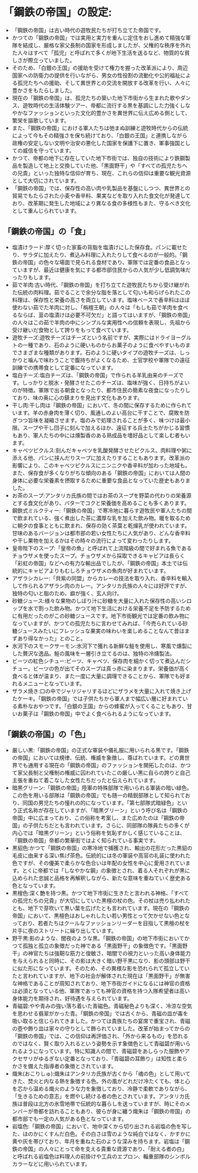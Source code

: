 # 「鋼鉄の帝国」の設定:

* 「鋼鉄の帝国」は古い時代の遊牧民たちが打ち立てた帝国です。
* かつての「鋼鉄の帝国」では実用と実力を重んじ定住をおし進めて精強な軍隊を結成し、厳格な家父長制の国家を形成しましたが、父権的な秩序を外れた人々はすべて「孤児」と呼ばれて多くが地下生活を送るなど、物質的な貧しさが際立っていました。
* そのため、「白銀の王国」の援助を受けて権力を握った改革派により、周辺国家への防衛力の提供を行いながら、男女の性役割の流動化や公的福祉による孤児たちへの援助、そして異世界との交流を開放する改革を行い、人々に豊かさをもたらしました。
* 現在の「鋼鉄の帝国」は、孤児たちの築いた地下市街から生まれた歌やダンス、遊牧時代の生活体験ツアー、帝都に流行する黒を基調にした力強くしなやかなファッションといった文化的豊かさを異世界に伝え広める側として、繁栄を謳歌しています。
* また、「鋼鉄の帝国」における軍人たちは弛まぬ訓練と遊牧時代からの伝統によって今もその精強さを保ち続けており、「白銀の王国」と連携しながら政権の安定しない文明や治安の悪化した国家を保護下に置き、軍事強国としての威信を守っています。
* かつて、帝都の地下に存在していた地下市街では、独自の技術により鉄鋼製品を製造して地上と交換していた他、「黒面野干」や「すべての孤児たちへの兄貴」といった独特な信仰が育ち、現在、これらの信仰は重要な観光資源として大切にされています。
* 「鋼鉄の帝国」では、保存性の高い肉や乳製品を基盤にしつつ、異世界との貿易でもたらされた小麦や香辛料、果実などを取り入れた食文化が発達しており、改革期に発生した地域により異なる食の多様性もまた、守るべき文化として重んじられています。

## 「鋼鉄の帝国」の「食」

* 塩漬けラード:厚く切った家畜の背脂を塩漬けにした保存食。パンに載せたり、サラダに加えたり、煮込み料理に入れたりして食べるのが一般的。「鋼鉄の帝国」の色々な場面で見られる食材であり、軍隊では定番の食品となっていますが、最近は健康を気にする都市部住民からの人気が少し低調気味だったりもします。
* 茹で羊肉:古い時代、「鋼鉄の帝国」を打ち立てた遊牧民たちから受け継がれた伝統の肉料理。茹でることで余分な脂を落として匂いも和らげられたこの料理は、保存性と栄養の高さを両立しています。塩味ベースで香辛料はほぼ使わない茹でた羊肉に対し、「栴檀王朝」の人々は「もしも茹で羊肉を食べるならば、韮の塩漬けは必要不可欠だ」と語ってはいますが、「鋼鉄の帝国」の人々はこの茹で羊肉の中にシンプルな実用性への信頼を表現し、先祖から受け継いだ食物として誇りをもって食べています。
* 遊牧チーズ:遊牧チーズはチーズという名前ですが、実際にはドライヨーグルトの一種であり、石のように硬いものからお菓子のように食べやすいものまでさまざまな種類があります。石のように硬いタイプの遊牧チーズは、しっかりと噛んで味わうことで腹持ちがよくなるため、士官学校や軍隊での遠征訓練での携帯食として定番になっています。
* 塩白チーズ:塩白チーズは、「鋼鉄の帝国」で作られる羊乳由来のチーズです。しっかりと脱水・発酵させたこのチーズは、塩味が強く、日持ちがよいのが特徴。軍隊で出る朝食となったり、都市住民の簡素な夜食になったりしており、味の奥に心の鎮まりを見出す文化もあります。
* 干し肉:干し肉は「鋼鉄の帝国」において、冬の間に保存するために作られています。羊の赤身肉を薄く切り、風通しのよい高台に干すことで、腐敗を防ぎつつ旨味を凝縮させます。塩のみで処理されることが多く、味つけは最小限。スープや干し団子に刻んで加えるほか、遠征する兵士たちがかじる習慣もあり、軍人たちの中には燻製香のある熟成品を嗜好品として楽しむ者もいます。
* キャベツピクルス:刻んだキャベツを乳酸発酵させたピクルス。肉料理や粥に添える他、パンに挟んだりスープに加えたりすることもあります。改革派の影響により、このキャベツピクルスにニンニクや香辛料が加わった地域も。また、保存食が多くなりがちな傾向のある「鋼鉄の帝国」においては人間の身体に必要な栄養素を摂取するために重要な食品となっていた歴史もありました。
* お茶のスープ:アンタリカ氏族の間ではお茶のスープを野菜の代わりの栄養源とする食文化があり、バターでコクと栄養価を高めることも多くあります。
* 鋼鉄式ミルクティー:「鋼鉄の帝国」で寒冷地に暮らす遊牧民や軍人たちの間で飲まれている、強く煮出した茶に濃厚な乳を加えた飲み物。暖を取るために朝夕の食事とともに飲まれ、保存の効く茶葉と乾燥乳が使われています。甘味のあるバージョンは都市部の若い女性たちに人気があり、どんな香辛料や干し果物を加えるかはその時々の流行によって変わったりします。
* 皇帝陛下のスープ:「皇帝の魚」と呼ばれて上流階級の間で好まれる魚であるチョウザメを使ったスープ。チョウザメから採取できるキャビアは長らく「彩虹の帝国」などへの有力な輸出品でしたが、「鋼鉄の帝国」本土では伝統的にキャビアよりもむしろチョウザメの魚肉が好まれています。
* アザラシカレー:「貝紫の同盟」からカレーの技法を取り入れ、香辛料を輸入して作られるアザラシ肉のカレー。アンタリカ氏族の人々には好評ですが、独特の匂いと脂のため、癖が強く、玄人向け。
* 砂糖ジュース:様々な果物のしぼり汁に砂糖を大量に入れた保存性の高いシロップを水で割った飲み物。かつて地下生活における栄養不足を予防するために有用だったのがこの砂糖ジュースです。地下市街観光では定番の飲み物になっていますが、かつての孤児たちに言わせてみれば、「今売られている砂糖ジュースみたいにフレッシュな果実の味わいを楽しめることなんて昔はまずあり得なかった」とのこと。
* 氷河下のスモークサーモン:氷河下で獲れる新鮮な鮭を使用し、寒風で燻製にした贅沢な逸品。鮭の風味を一層引き立てるのは、独特の冷燻製法。
* ビーツの紅色シチュー:ビーツ、キャベツ、保存肉を細かく切って煮込んだシチュー。ビーツの色が出てそのスープは真っ赤に染まります。栄養価が高く食べると体が温まり、また一度に大量に調理できることから、軍隊でも好まれるメニューとなっています。
* ザラメ焼き:口の中でジャリジャリするほどにザラメを大量に入れて焼き上げたケーキ。「鋼鉄の帝国」では子供たちから軍人まで幅広い層に好まれている素朴なおやつです。「白銀の王国」からの蜂蜜が入ってくることもあり、甘いお菓子は「鋼鉄の帝国」中でよく食べられるようになっています。

## 「鋼鉄の帝国」の「色」

* 厳しい黒:「鋼鉄の帝国」の正式な軍装や儀礼服に用いられる黒です。「鋼鉄の帝国」においては規律、伝統、権威を象徴し、尊ばれています。どの異世界でも通用する現在の「鋼鉄の帝国」のファッションを開拓したのは、かつて家父長制と父権制の権威に囚われていたこの厳しい黒に自らの誇りと自己主張を重ねて着こなした女性たちだったと伝えられています。
* 暗黒グリーン:「鋼鉄の帝国」陸軍の特殊部隊で用いられる軍装の暗い緑色。この色を用いる部隊は「鋼鉄の帝国」でも随一の精鋭部隊として知られており、同国の男児たちの憧れの的になっています。「第七部隊式暗緑色」という正式名称が存在していますが、「暗黒グリーン」という呼び名は「鋼鉄の帝国」中に広まっており、この俗称を考案し、また広めたのは「鋼鉄の帝国」の子供たちだとも言われています。さらに、同部隊の隊員たちの多くが内心では「暗黒グリーン」という俗称を気恥ずかしく感じていることは、「鋼鉄の帝国」帝都の繁華街ではよく知られている事実です。
* 黒貂色:かつて「鋼鉄の帝国」の寒冷地で捕獲され、輸出の花形だった黒貂の毛皮に由来する深い焦げ茶色。伝統的には冬の軍装や高官の礼装に使われた色ですが、その優美で柔らかな色合いは年配の女性を中心に愛用されています。とくに帝都では「しなやかな鋼」の象徴とされ、着る人それぞれが黒に込められた忠誠と品格を再解釈しながら、新たな意味を重ねていく歴史ある色となっています。
* 黒檀色:深く艶を持つ黒。かつて地下市街に生きたと言われる神格、「すべての孤児たちの兄貴」が大切にしていた黒檀の杖の色。その杖は売り払われたとも、地下で芽吹いて黒い葉を広げたとも言われています。現在の「鋼鉄の帝国」において、黒檀色はおしゃれしたい若い男性とって欠かせない色となっており、若者たちはクールなファッションリーダーを目指して黒檀の杖を片手に夜のストリートに繰り出しています。
* 野干黒:影のような、闇夜のような黒。「鋼鉄の帝国」の地下市街においてかつて孤独と孤立の象徴だった神である「黒面野干」の象徴色です。「黒面野干」の神官たちは強靭な筋力と俊敏さ、暗闇での視力といった高い身体能力を与えられると同時に、その影は大きく暗い野干黒になり、影の頭部は野干に似た形になっています。そのため、その異様な影を恐れられて孤立していたと言われていますが、地下の社会が解体された現在は「黒面野干」が無害な神格であることが周知されており、地下市街ガイドになるには神官の資格は必須となっている他、軍隊であっても神官の資格を持つ入隊希望者は高い身体能力を期待され、好待遇を与えられています。
* 青磁碧:やや青みの強い落ち着いた青磁色。青磁秘色よりも深く、冷涼な空気を思わせる翡翠がかった青。「鋼鉄の帝国」では古くから、青磁の皿が毒を吸い取ると信じられてきました。かつては貴族たちの宴席で重宝され、青磁の壺や飾り皿は家々の守りとして飾られていました。改革が始まってからの「鋼鉄の帝国」では、この信仰は再評価され、「外から来るもの」を恐れるのではなく、賢く取り入れるという姿勢を示す象徴色として青磁碧が用いられるようになっています。特に知識人の間で、青磁碧をあしらった服飾やアクセサリがゆるぎない定番となっており、「青磁碧の耳飾り」は知性と柔らかさを備えた指導者の象徴とされています。
* 熾朱(おこりしゅ):熾朱はアンタリカ氏族が古くから「魂の色」として用いてきた、焚火と内なる熱を象徴する色。外の風がどれだけ冷たくても、体と心を芯から温める熾火のような力を象徴しており、冷静で柔軟でありながら、「生きるための意志」を燃やし続ける者の色とされています。アンタリカ氏族は普段は北方の氷雪地帯で伝統的な暮らしを送っていますが、時にそのメンバーが帝都を訪れることもあり、彼らが身に纏う熾朱は「鋼鉄の帝国」の都市部でも一定の人気がある色となっています。
* 岩塩色:「鋼鉄の帝国」において、地中深くから切り出される岩塩の色を写した、ほのかにくすんだ白色。その白さは雪のような純白ではなく、かすかに黄や灰を帯びており、年月を重ねた石のような深みを持ちます。岩塩は「鋼鉄の帝国」の人々にとって命を支える貴重な資源であり、「耐える者の白」と呼ばれる岩塩色は料理人の前掛けや工兵のエプロン、輜重部隊のシンボルカラーなどに用いられています。
